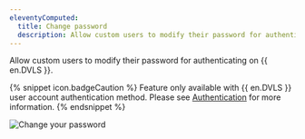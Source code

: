 ```yaml
---
eleventyComputed:
  title: Change password
  description: Allow custom users to modify their password for authenticating on {{ en.DVLS }}.  
---
```

Allow custom users to modify their password for authenticating on {{ en.DVLS }}.  

{% snippet icon.badgeCaution %}
Feature only available with {{ en.DVLS }} user account authentication method. Please see [Authentication](/server/web-interface/administration/configuration/server-settings/general/authentication/) for more information.
{% endsnippet %}

![Change your password](https://cdnweb.devolutions.net/docs/docs_en_server_ServerOp4023.png)



